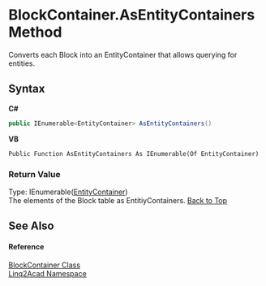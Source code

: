 # BlockContainer.AsEntityContainers Method 
 

Converts each Block into an EntityContainer that allows querying for entities.

## Syntax

**C#**<br />
``` C#
public IEnumerable<EntityContainer> AsEntityContainers()
```

**VB**<br />
``` VB
Public Function AsEntityContainers As IEnumerable(Of EntityContainer)
```


### Return Value
Type: IEnumerable(<a href="T_Linq2Acad_EntityContainer.md#EntityContainer-Class">EntityContainer</a>)<br />The elements of the Block table as EntitiyContainers.
<a href="#BlockContainerAsEntityContainers-Method">Back to Top</a>

## See Also


#### Reference
<a href="T_Linq2Acad_BlockContainer.md#BlockContainer-Class">BlockContainer Class</a><br /><a href="N_Linq2Acad.md#Linq2Acad-Namespace">Linq2Acad Namespace</a><br />
